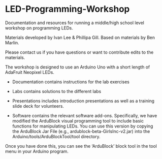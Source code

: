 # LED-Programming-Workshop
Documentation and resources for running a middle/high school level workshop on programming LEDs.

Materials developed by Ivan Lee & Phillipa Gill. Based on materials by Ben Marlin. 

Please contact us if you have questions or want to contribute edits to the materials.

The workshop is designed to use an Arduino Uno with a short length of AdaFruit Neopixel LEDs. 

* Documentation contains instructions for the lab exercises

* Labs contains solutions to the different labs

* Presentations includes introduction presentations as well as a training slide deck for volunteers.

* Software contains the relevant software add-ons. Specifically, we have modified the ArduBlock visual programming tool to include basic functions for manipulating LEDs. You can use this version by copying the ArduBlock Jar File (e.g., ardublock-beta-GirlsInc-v2.jar) into the Arduino/tools/ArduBlockTool/tool directory. 

Once you have done this, you can see the ‘ArduBlock’ block tool in the tool menu in your Arduino program. 



